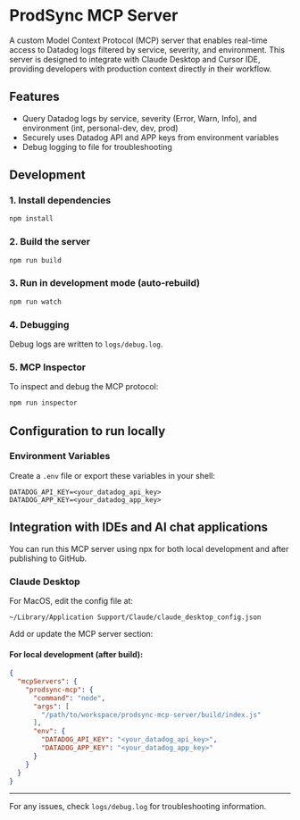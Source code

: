# ProdSync MCP Server

A custom Model Context Protocol (MCP) server that enables real-time access to Datadog logs filtered by service, severity, and environment. This server is designed to integrate with Claude Desktop and Cursor IDE, providing developers with production context directly in their workflow.

## Features
- Query Datadog logs by service, severity (Error, Warn, Info), and environment (int, personal-dev, dev, prod)
- Securely uses Datadog API and APP keys from environment variables
- Debug logging to file for troubleshooting

## Development

### 1. Install dependencies
```bash
npm install
```

### 2. Build the server
```bash
npm run build
```

### 3. Run in development mode (auto-rebuild)
```bash
npm run watch
```

### 4. Debugging
Debug logs are written to `logs/debug.log`.

### 5. MCP Inspector
To inspect and debug the MCP protocol:
```bash
npm run inspector
```

## Configuration to run locally

### Environment Variables
Create a `.env` file or export these variables in your shell:
```env
DATADOG_API_KEY=<your_datadog_api_key>
DATADOG_APP_KEY=<your_datadog_app_key>
```

## Integration with IDEs and AI chat applications

You can run this MCP server using npx for both local development and after publishing to GitHub.

### Claude Desktop
For MacOS, edit the config file at:
```
~/Library/Application Support/Claude/claude_desktop_config.json
```
Add or update the MCP server section:

#### For local development (after build):
```json
{
  "mcpServers": {
    "prodsync-mcp": {
      "command": "node",
      "args": [
        "/path/to/workspace/prodsync-mcp-server/build/index.js"
      ],
      "env": {
        "DATADOG_API_KEY": "<your_datadog_api_key>",
        "DATADOG_APP_KEY": "<your_datadog_app_key>"
      }
    }
  }
}
```

---

For any issues, check `logs/debug.log` for troubleshooting information.
